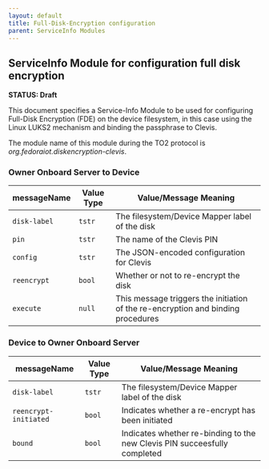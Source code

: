 ```yaml
---
layout: default
title: Full-Disk-Encryption configuration
parent: ServiceInfo Modules
---
```


## ServiceInfo Module for configuration full disk encryption

**STATUS: Draft**

This document specifies a Service-Info Module to be used for configuring Full-Disk Encryption (FDE) on the device filesystem, in this case using the Linux LUKS2 mechanism and binding the passphrase to Clevis.

The module name of this module during the TO2 protocol is *org.fedoraiot.diskencryption-clevis*.

### Owner Onboard Server to Device

| messageName | Value Type | Value/Message Meaning |
| --- | --- | --- |
| `disk-label` | `tstr` | The filesystem/Device Mapper label of the disk |
| `pin` | `tstr` | The name of the Clevis PIN |
| `config` | `tstr` | The JSON-encoded configuration for Clevis |
| `reencrypt` | `bool` | Whether or not to re-encrypt the disk |
| `execute` | `null` | This message triggers the initiation of the re-encryption and binding procedures |

### Device to Owner Onboard Server

| messageName | Value Type | Value/Message Meaning |
| --- | --- | --- |
| `disk-label` | `tstr` | The filesystem/Device Mapper label of the disk |
| `reencrypt-initiated` | `bool` | Indicates whether a re-encrypt has been initiated |
| `bound` | `bool` | Indicates whether re-binding to the new Clevis PIN succeesfully completed |
